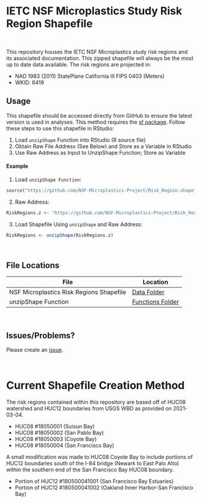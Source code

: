 # IETC NSF Microplastics Study Risk Region Shapefile

<br>

This repository houses the IETC NSF Microplastics study risk regions and its associated documentation. This zipped shapefile will always be the most up to date data available. The risk regions are projected in:

- NAD 1983 (2011) StatePlane California III FIPS 0403 (Meters)
- WKID: 6419

## Usage

This shapefile should be accessed directly from GitHub to ensure the latest version is used in analyses. This method requires the [sf package](https://r-spatial.github.io/sf/). Follow these steps to use this shapefile in RStudio:

1. Load `unzipShape` Function into RStudio (R source file)
2. Obtain Raw File Address (See Below) and Store as a Variable in RStudio
3. Use Raw Address as Input to UnzipShape Function; Store as Variable

#### Example

1. Load `unzipShape Function`:
```R
source("https://github.com/NSF-Microplastics-Project/Risk_Region.shapefile/raw/main/Functions/unzipShape.r")
```
2. Raw Address:
```R
RiskRegions.z <- "https://github.com/NSF-Microplastics-Project/Risk_Region.shapefile/raw/main/Data/SFB_RiskRegions_20210304.zip"
```
3. Load Shapefile Using `unzipShape` and Raw Address:
```R
RiskRegions <- unzipShape(RiskRegions.z)
```

<br>

## File Locations

File | Location
------------ | -------------
NSF Microplastics Risk Regions Shapefile | [Data Folder](https://github.com/NSF-Microplastics-Project/Risk_Region.shapefile/tree/main/Data)
unzipShape Function | [Functions Folder](https://github.com/NSF-Microplastics-Project/Risk_Region.shapefile/tree/main/Functions)

<br>

## Issues/Problems?

Please create an [issue](https://github.com/NSF-Microplastics-Project/Risk_Region.shapefile/issues).

<br>

# Current Shapefile Creation Method

The risk regions contained within this repository are based off of HUC08 watershed and HUC12 boundaries from USGS WBD as provided on 2021-03-04.

* HUC08 #18050001 (Suisun Bay)
* HUC08 #18050002 (San Pablo Bay)
* HUC08 #18050003 (Coyote Bay)
* HUC08 #18050004 (San Francisco Bay)

A small modification was made to HUC08 Coyote Bay to include portions of HUC12 boundaries south of the I-84 bridge (Newark to East Palo Alto) within the southern end of the San Francisco Bay HUC08 boundary.

* Portion of HUC12 #180500041001 (San Francisco Bay Estuaries)
* Portion of HUC12 #180500041002 (Oakland Inner Harbor-San Francisco Bay)